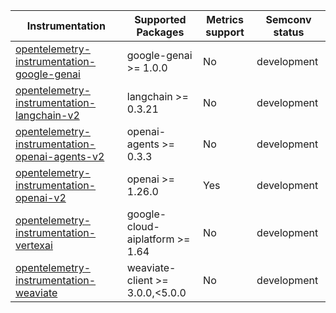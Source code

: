 
| Instrumentation | Supported Packages | Metrics support | Semconv status |
| --------------- | ------------------ | --------------- | -------------- |
| [opentelemetry-instrumentation-google-genai](./opentelemetry-instrumentation-google-genai) | google-genai >= 1.0.0 | No | development
| [opentelemetry-instrumentation-langchain-v2](./opentelemetry-instrumentation-langchain) | langchain >= 0.3.21 | No | development
| [opentelemetry-instrumentation-openai-agents-v2](./opentelemetry-instrumentation-openai-agents-v2) | openai-agents >= 0.3.3 | No | development
| [opentelemetry-instrumentation-openai-v2](./opentelemetry-instrumentation-openai-v2) | openai >= 1.26.0 | Yes | development
| [opentelemetry-instrumentation-vertexai](./opentelemetry-instrumentation-vertexai) | google-cloud-aiplatform >= 1.64 | No | development
| [opentelemetry-instrumentation-weaviate](./opentelemetry-instrumentation-weaviate) | weaviate-client >= 3.0.0,<5.0.0 | No | development
